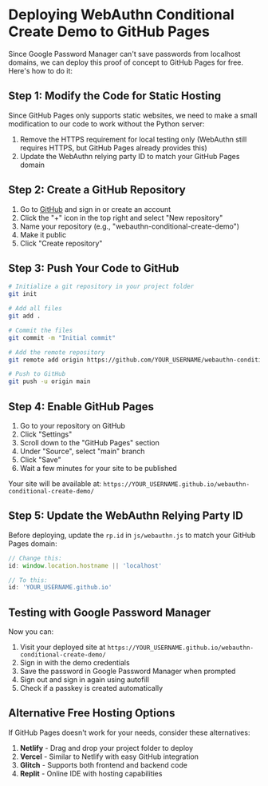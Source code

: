 # Deploying WebAuthn Conditional Create Demo to GitHub Pages

Since Google Password Manager can't save passwords from localhost domains, we can deploy this proof of concept to GitHub Pages for free. Here's how to do it:

## Step 1: Modify the Code for Static Hosting

Since GitHub Pages only supports static websites, we need to make a small modification to our code to work without the Python server:

1. Remove the HTTPS requirement for local testing only (WebAuthn still requires HTTPS, but GitHub Pages already provides this)
2. Update the WebAuthn relying party ID to match your GitHub Pages domain

## Step 2: Create a GitHub Repository

1. Go to [GitHub](https://github.com) and sign in or create an account
2. Click the "+" icon in the top right and select "New repository"
3. Name your repository (e.g., "webauthn-conditional-create-demo")
4. Make it public
5. Click "Create repository"

## Step 3: Push Your Code to GitHub

```bash
# Initialize a git repository in your project folder
git init

# Add all files
git add .

# Commit the files
git commit -m "Initial commit"

# Add the remote repository
git remote add origin https://github.com/YOUR_USERNAME/webauthn-conditional-create-demo.git

# Push to GitHub
git push -u origin main
```

## Step 4: Enable GitHub Pages

1. Go to your repository on GitHub
2. Click "Settings"
3. Scroll down to the "GitHub Pages" section
4. Under "Source", select "main" branch
5. Click "Save"
6. Wait a few minutes for your site to be published

Your site will be available at: `https://YOUR_USERNAME.github.io/webauthn-conditional-create-demo/`

## Step 5: Update the WebAuthn Relying Party ID

Before deploying, update the `rp.id` in `js/webauthn.js` to match your GitHub Pages domain:

```javascript
// Change this:
id: window.location.hostname || 'localhost'

// To this:
id: 'YOUR_USERNAME.github.io'
```

## Testing with Google Password Manager

Now you can:

1. Visit your deployed site at `https://YOUR_USERNAME.github.io/webauthn-conditional-create-demo/`
2. Sign in with the demo credentials
3. Save the password in Google Password Manager when prompted
4. Sign out and sign in again using autofill
5. Check if a passkey is created automatically

## Alternative Free Hosting Options

If GitHub Pages doesn't work for your needs, consider these alternatives:

1. **Netlify** - Drag and drop your project folder to deploy
2. **Vercel** - Similar to Netlify with easy GitHub integration
3. **Glitch** - Supports both frontend and backend code
4. **Replit** - Online IDE with hosting capabilities
